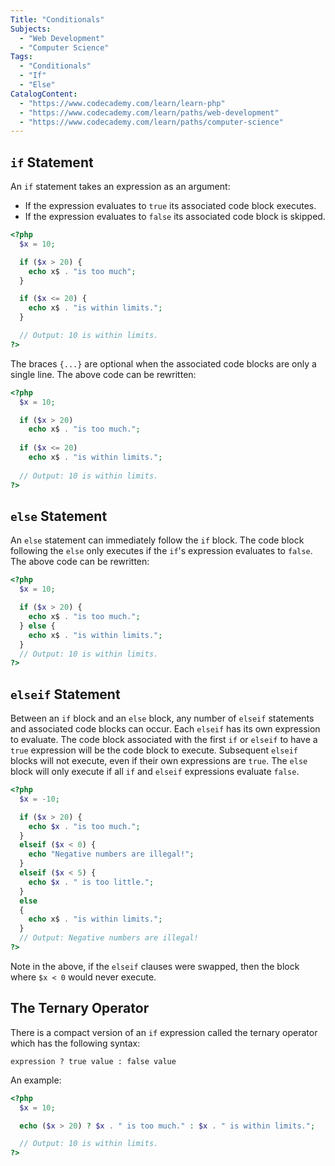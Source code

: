 ```yaml
---
Title: "Conditionals"
Subjects:
  - "Web Development"
  - "Computer Science"
Tags: 
  - "Conditionals"
  - "If"
  - "Else"
CatalogContent:
  - "https://www.codecademy.com/learn/learn-php"
  - "https://www.codecademy.com/learn/paths/web-development"
  - "https://www.codecademy.com/learn/paths/computer-science"
---
```


## `if` Statement

An `if` statement takes an expression as an argument:

- If the expression evaluates to `true` its associated code block executes.
- If the expression evaluates to `false` its associated code block is skipped.

```php
<?php
  $x = 10;

  if ($x > 20) {
    echo x$ . "is too much";
  }

  if ($x <= 20) {
    echo x$ . "is within limits.";
  }

  // Output: 10 is within limits.
?>
```

The braces `{...}` are optional when the associated code blocks are only a single line. The above code can be rewritten:

```php
<?php
  $x = 10;

  if ($x > 20)
    echo x$ . "is too much.";
  
  if ($x <= 20) 
    echo x$ . "is within limits.";
  
  // Output: 10 is within limits.
?>
```

## `else` Statement

An `else` statement can immediately follow the `if` block. The code block following the `else` only executes if the `if`'s expression evaluates to `false`.
The above code can be rewritten:

```php
<?php
  $x = 10;

  if ($x > 20) {
    echo x$ . "is too much.";
  } else {
    echo x$ . "is within limits.";
  }
  // Output: 10 is within limits.
?>
```

## `elseif` Statement

Between an `if` block and an `else` block, any number of `elseif` statements and associated code blocks can occur. 
Each `elseif` has its own expression to evaluate.
The code block associated with the first `if` or `elseif` to have a `true` expression will be the code block to execute. 
Subsequent `elseif` blocks will not execute, even if their own expressions are `true`. 
The `else` block will only execute if all `if` and `elseif` expressions evaluate `false`.

```php
<?php
  $x = -10;

  if ($x > 20) {
    echo $x . "is too much.";
  } 
  elseif ($x < 0) {
    echo "Negative numbers are illegal!";
  }
  elseif ($x < 5) {
    echo $x . " is too little.";
  } 
  else 
  {
    echo x$ . "is within limits.";
  }
  // Output: Negative numbers are illegal!
?>
```

Note in the above, if the `elseif` clauses were swapped, then the block where `$x < 0` would never execute.

## The Ternary Operator

There is a compact version of an `if` expression called the ternary operator which has the following syntax:

```pseudo
expression ? true value : false value
```

An example:

```php
<?php
  $x = 10;

  echo ($x > 20) ? $x . " is too much." : $x . " is within limits.";  

  // Output: 10 is within limits.
?>
```
